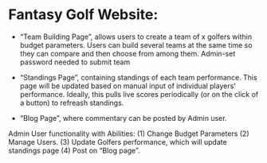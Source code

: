 # Fantasy Golf Website: 

* “Team Building Page”, allows users to create a team of x golfers within budget parameters. Users can build several teams at the same time so they can compare and then choose from among them. Admin-set password needed to submit team
 
* “Standings Page”, containing standings of each team performance. This page will be updated based on manual input of individual players’ performance. Ideally, this pulls live scores periodically (or on the click of a button) to refreash standings.
 
* “Blog Page”, where commentary can be posted by Admin user.
 
Admin User functionality with Abilities: (1) Change Budget Parameters (2) Manage Users. (3) Update Golfers performance, which will update standings page (4) Post on “Blog page”.
